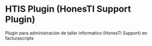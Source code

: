 # HTIS Plugin (HonesTI Support Plugin)
Plugin para administración de taller informatico (HonesTI Support) en facturascripts
